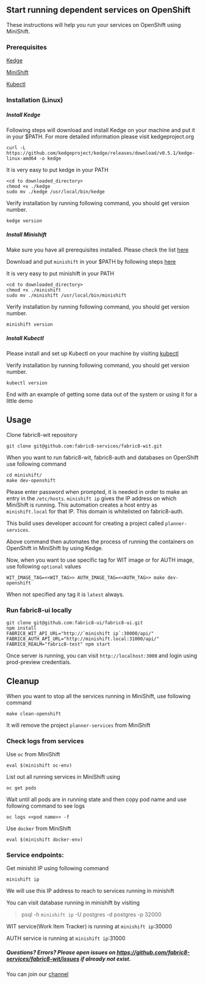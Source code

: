 ## Start running dependent services on OpenShift

These instructions will help you run your services on OpenShift using MiniShift.

### Prerequisites


[Kedge](http://kedgeproject.org)

[MiniShift](https://docs.openshift.org/latest/minishift/getting-started/installing.html)

[Kubectl](https://kubernetes.io/docs/tasks/tools/install-kubectl/)


### Installation (Linux)

##### Install Kedge

Following steps will download and install Kedge on your machine and put it in your $PATH. For more detailed information please visit kedgeproject.org

```
curl -L https://github.com/kedgeproject/kedge/releases/download/v0.5.1/kedge-linux-amd64 -o kedge
```

It is very easy to put kedge in your PATH
```
<cd to downloaded_directory>
chmod +x ./kedge
sudo mv ./kedge /usr/local/bin/kedge
```

Verify installation by running following command, you should get version number.

```
kedge version
```

##### Install Minishift

Make sure you have all prerequisites installed. Please check the list [here](https://docs.openshift.org/latest/minishift/getting-started/installing.html#install-prerequisites)

Download and put `minishift` in your $PATH by following steps [here](https://docs.openshift.org/latest/minishift/getting-started/installing.html#manually)

It is very easy to put minishift in your PATH
```
<cd to downloaded_directory>
chmod +x ./minishift
sudo mv ./minishift /usr/local/bin/minishift
```

Verify installation by running following command, you should get version number.
```
minishift version
```


##### Install Kubectl

Please install and set up Kubectl on your machine by visiting [kubectl](https://kubernetes.io/docs/tasks/tools/install-kubectl/)

Verify installation by running following command, you should get version number.
```
kubectl version
```

End with an example of getting some data out of the system or using it for a little demo

## Usage

Clone fabric8-wit repository
```
git clone git@github.com:fabric8-services/fabric8-wit.git
```

When you want to run fabric8-wit, fabric8-auth and databases on OpenShift use following command
```
cd minishift/
make dev-openshift
```

Please enter password when prompted, it is needed in order to make an entry in the `/etc/hosts`.
`minishift ip` gives the IP address on which MiniShift is running. This automation creates a host entry as `minishift.local` for that IP. This domain is whitelisted on fabric8-auth.

This build uses developer account for creating a project called `planner-services`.

Above command then automates the process of running the containers on OpenShift in MiniShift by using Kedge.

Now, when you want to use specific tag for WIT image or for AUTH image, use following `optional` values

```
WIT_IMAGE_TAG=<<WIT_TAG>> AUTH_IMAGE_TAG=<<AUTH_TAG>> make dev-openshift
```
When not specified any tag it is `latest` always.


### Run fabric8-ui locally
```
git clone git@github.com:fabric8-ui/fabric8-ui.git
npm install
FABRIC8_WIT_API_URL="http://`minishift ip`:30000/api/" FABRIC8_AUTH_API_URL="http://minishift.local:31000/api/" FABRIC8_REALM="fabric8-test" npm start
```
Once server is running, you can visit `http://localhost:3000` and login using prod-preview credentials.

## Cleanup
When you want to stop all the services running in MiniShift, use following command
```
make clean-openshift
```
It will remove the project `planner-services` from MiniShift

### Check logs from services
Use `oc` from MiniShift
```
eval $(minishift oc-env)
```

List out all running services in MiniShift using
```
oc get pods
```
Wait until all pods are in running state and then copy pod name and use following command to see logs
```
oc logs <<pod name>> -f
```

Use `docker` from MiniShift
```
eval $(minishift docker-env)
```

### Service endpoints:
Get minishit IP using following command
```
minishift ip
```
We will use this IP address to reach to services running in minishift

You can visit database running in minishift by visiting
> psql -h `minishift ip` -U postgres -d postgres -p 32000

WIT service(Work Item Tracker) is running at `minishift ip`:30000

AUTH service is running at `minishift ip`:31000

##### Questions? Errors? Please open issues on https://github.com/fabric8-services/fabric8-wit/issues if already not exist.

You can join our [channel](https://chat.openshift.io/developers/channels/fabric8-planner)
